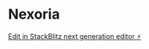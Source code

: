 # Nexoria

[Edit in StackBlitz next generation editor ⚡️](https://stackblitz.com/~/github.com/waleedshoaib2/Nexoria)